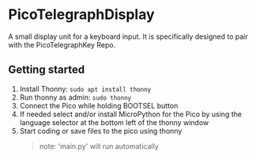 # PicoTelegraphDisplay
A small display unit for a keyboard input. It is specifically designed to pair with the PicoTelegraphKey Repo. 

## Getting started
1. Install Thonny: `sudo apt install thonny`
2. Run thonny as admin: `sudo thonny`
3. Connect the Pico while holding BOOTSEL button
4. If needed select and/or install MicroPython for the Pico by using the language selector at the bottom left of the thonny window
5. Start coding or save files to the pico using thonny
   > note: 'main.py' will run automatically
